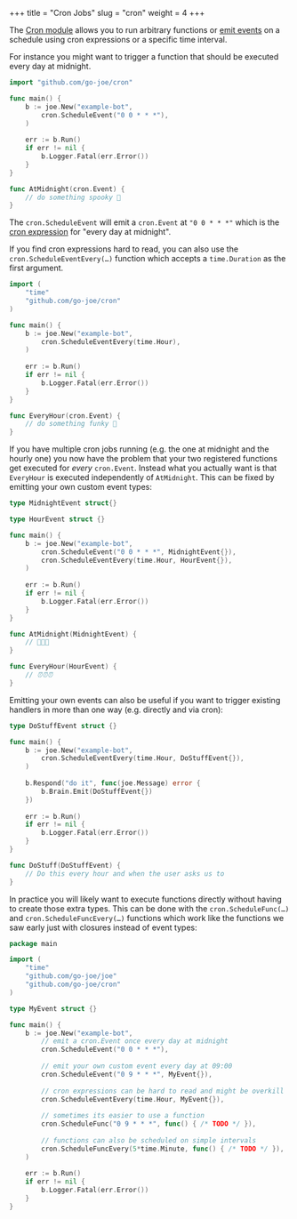 +++
title = "Cron Jobs"
slug = "cron"
weight = 4
+++

The [Cron module][module] allows you to run arbitrary functions or [emit events](/recipes/events)
on a schedule using cron expressions or a specific time interval.

For instance you might want to trigger a function that should be executed every
day at midnight.

```go
import "github.com/go-joe/cron"

func main() {
	b := joe.New("example-bot",
		cron.ScheduleEvent("0 0 * * *"),
	)
	
	err := b.Run()
	if err != nil {
		b.Logger.Fatal(err.Error())
	}
}

func AtMidnight(cron.Event) {
	// do something spooky 👻
}
```

The `cron.ScheduleEvent` will emit a `cron.Event` at `"0 0 * * *"` which is the
[cron expression][cron] for "every day at midnight".

If you find cron expressions hard to read, you can also use the `cron.ScheduleEventEvery(…)`
function which accepts a `time.Duration` as the first argument.

```go
import (
	"time"
	"github.com/go-joe/cron"
)

func main() {
	b := joe.New("example-bot",
		cron.ScheduleEventEvery(time.Hour),
	)
	
	err := b.Run()
	if err != nil {
		b.Logger.Fatal(err.Error())
	}
}

func EveryHour(cron.Event) {
	// do something funky 🤘
}
```

If you have multiple cron jobs running (e.g. the one at midnight and the hourly one)
you now have the problem that your two registered functions get executed for _every_
`cron.Event`. Instead what you actually want is that `EveryHour` is executed
independently of `AtMidnight`. This can be fixed by emitting your own custom event types:

```go
type MidnightEvent struct{}

type HourEvent struct {}

func main() {
	b := joe.New("example-bot",
		cron.ScheduleEvent("0 0 * * *", MidnightEvent{}),
		cron.ScheduleEventEvery(time.Hour, HourEvent{}),
	)
	
	err := b.Run()
	if err != nil {
		b.Logger.Fatal(err.Error())
	}
}

func AtMidnight(MidnightEvent) {
	// 👻👻👻
}

func EveryHour(HourEvent) {
	// ⏰⏰⏰
}
```

Emitting your own events can also be useful if you want to trigger existing handlers
in more than one way (e.g. directly and via cron):

```go
type DoStuffEvent struct {}

func main() {
	b := joe.New("example-bot",
		cron.ScheduleEventEvery(time.Hour, DoStuffEvent{}),
	)
	
	b.Respond("do it", func(joe.Message) error {
		b.Brain.Emit(DoStuffEvent{})
	})
	
	err := b.Run()
	if err != nil {
		b.Logger.Fatal(err.Error())
	}
}

func DoStuff(DoStuffEvent) {
	// Do this every hour and when the user asks us to
}
```

In practice you will likely want to execute functions directly without having to
create those extra types. This can be done with the `cron.ScheduleFunc(…)` and
`cron.ScheduleFuncEvery(…)` functions which work like the functions we saw early
just with closures instead of event types:

```go
package main

import (
	"time"
	"github.com/go-joe/joe"
	"github.com/go-joe/cron"
)

type MyEvent struct {}

func main() {
	b := joe.New("example-bot",
		// emit a cron.Event once every day at midnight
		cron.ScheduleEvent("0 0 * * *"),
		
		// emit your own custom event every day at 09:00
		cron.ScheduleEvent("0 9 * * *", MyEvent{}), 
		
		// cron expressions can be hard to read and might be overkill
		cron.ScheduleEventEvery(time.Hour, MyEvent{}), 
		
		// sometimes its easier to use a function
		cron.ScheduleFunc("0 9 * * *", func() { /* TODO */ }), 
		
		// functions can also be scheduled on simple intervals
		cron.ScheduleFuncEvery(5*time.Minute, func() { /* TODO */ }),
	)
	
	err := b.Run()
	if err != nil {
		b.Logger.Fatal(err.Error())
	}
}
```

[module]: https://github.com/go-joe/cron
[cron]: https://en.wikipedia.org/wiki/Cron#Overview
